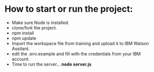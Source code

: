# How to start or run the project:

- Make sure Node is installed.
- clone/fork the project. 
- npm install
- npm update
- Import the workspace file from training and upload it to IBM Watson Assitant.
- edit the .env.example and fill with the credentials from your IBM account.
- Time to run the server... <strong> node server.js</strong>


